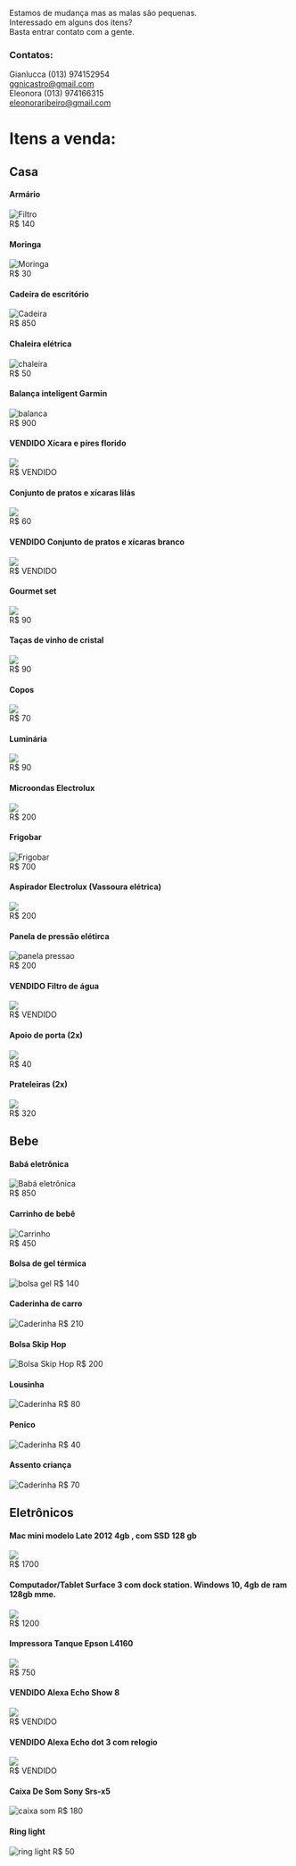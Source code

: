 Estamos de mudança mas as malas são pequenas.  
Interessado em alguns dos itens?  
Basta entrar contato com a gente.  
### Contatos:
Gianlucca (013) 974152954  
ggnicastro@gmail.com  
Eleonora  (013) 974166315  
eleonoraribeiro@gmail.com  

# Itens a venda:

## Casa

#### Armário
![Filtro](./armario.jpeg)  
R$ 140  

#### Moringa
![Moringa](./Moringa.jpeg)  
R$ 30  

#### Cadeira de escritório 
![Cadeira](./Cadeira.jpeg)  
R$ 850  

#### Chaleira elétrica  
![chaleira](./Chaleira.jpeg)  
R$ 50  


#### Balança inteligent Garmin 
![balanca](./Balanca_inteligente.jpeg)  
R$ 900  

#### VENDIDO Xícara e píres florido
![](./Louca.jpeg)  
R$ VENDIDO  

#### Conjunto de pratos e xícaras lilás  
![](./Louca_3.jpeg)  
R$ 60  

#### VENDIDO Conjunto de pratos e xícaras branco  
![](./Louca_2.jpeg)  
R$ VENDIDO  

#### Gourmet set 
![](./Tacas_vinho_2.jpeg)  
R$ 90  

#### Taças de vinho de cristal 
![](./Tacas_vinho.jpeg)  
R$ 90  

#### Copos 
![](./Copos.JPG)  
R$ 70  

#### Luminária 
![](./Luminaria.jpeg)  
R$ 90  

#### Microondas  Electrolux 
![](./microondas.webp)  
R$ 200  

#### Frigobar 
![Frigobar](./FrigoBar.jpeg)  
R$ 700  

####  Aspirador Electrolux (Vassoura elétrica)
![](./Vassoura_eletrica.jpeg)  
R$ 200    


#### Panela de pressão elétirca
![panela pressao](./panela_pressao.jpg)  
R$ 200    


#### VENDIDO Filtro de água
![](./Filtro.jpeg)  
R$ VENDIDO    

#### Apoio de porta (2x)
![](./Apoio_porta.JPG)  
R$ 40    

#### Prateleiras (2x)
![](./Prateleiras.JPG)  
R$ 320    

## Bebe 

#### Babá eletrônica 
![Babá eletrônica](./BABA.jpg)  
R$ 850  

#### Carrinho de bebê 
![Carrinho](./Carrinho.jpeg)  
R$ 450  

#### Bolsa de gel térmica
![bolsa gel](./bolsa_gel_termica.jpeg)
R$ 140

#### Caderinha de carro
![Caderinha](./Cadeirinha_bebe.jpeg)
R$ 210

#### Bolsa Skip Hop
![Bolsa Skip Hop](./Bolsa_bebe.jpg)
R$ 200

#### Lousinha
![Caderinha](./Lousa.JPG)
R$ 80

#### Penico
![Caderinha](./Pinico.JPG)
R$ 40

#### Assento criança 
![Caderinha](./assento.JPG)
R$ 70

## Eletrônicos

####  Mac mini modelo Late 2012 4gb , com SSD 128 gb 
![](./macmini.jpeg)  
R$ 1700  

####  Computador/Tablet Surface 3 com dock station. Windows 10, 4gb de ram 128gb mme.
![](./surface-3.jpg)  
R$ 1200  

####  Impressora Tanque Epson L4160
![](./impressora.jpeg)  
R$ 750  

####  VENDIDO Alexa Echo Show 8
![](./echo_show8.jpg)  
R$ VENDIDO 

####  VENDIDO Alexa Echo dot 3 com relogio 
![](./echo_dot3.jpg)  
R$ VENDIDO    

#### Caixa De Som Sony Srs-x5
![caixa som](./caixa_som.jpeg)
R$ 180

#### Ring light
![ring light](./ring_light.jpeg)
R$ 50


